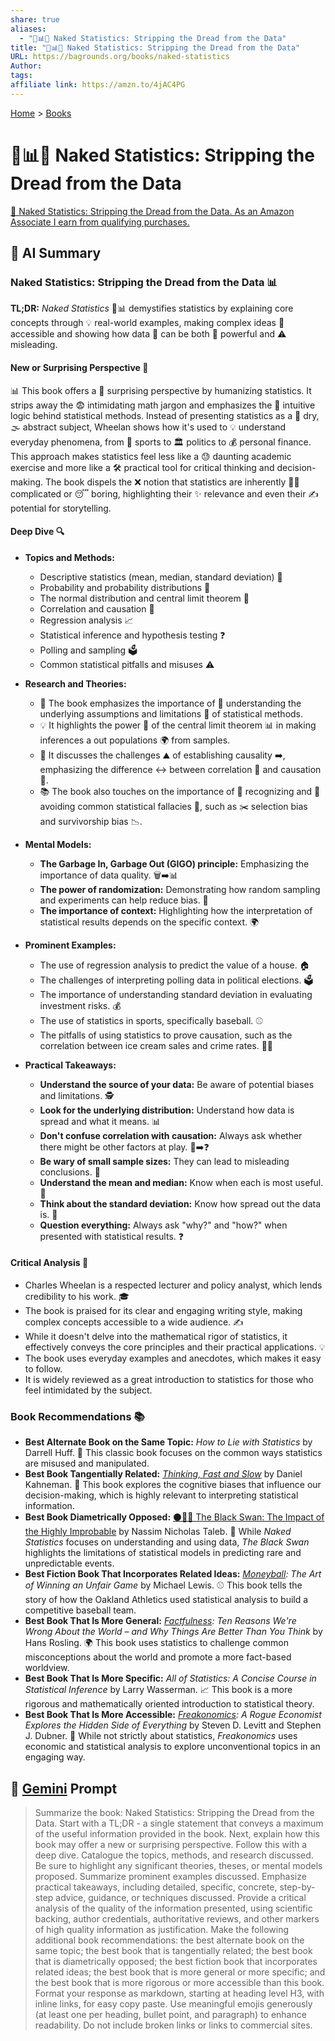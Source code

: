 ```yaml
---
share: true
aliases:
  - "🙈📊🔢 Naked Statistics: Stripping the Dread from the Data"
title: "🙈📊🔢 Naked Statistics: Stripping the Dread from the Data"
URL: https://bagrounds.org/books/naked-statistics
Author: 
tags: 
affiliate link: https://amzn.to/4jAC4PG
---
```

[Home](../index.md) > [Books](./index.md)  
# 🙈📊🔢 Naked Statistics: Stripping the Dread from the Data  
[🛒 Naked Statistics: Stripping the Dread from the Data. As an Amazon Associate I earn from qualifying purchases.](https://amzn.to/4jAC4PG)  
  
## 🤖 AI Summary  
### Naked Statistics: Stripping the Dread from the Data 📊  
**TL;DR:** *Naked Statistics* 🙈📊 demystifies statistics by explaining core concepts through 💡 real-world examples, making complex ideas 🧠 accessible and showing how data 🧮 can be both 💪 powerful and ⚠️ misleading.  
  
#### **New or Surprising Perspective 🤯**  
📊 This book offers a 🤯 surprising perspective by humanizing statistics. It strips away the 😨 intimidating math jargon and emphasizes the 🤔 intuitive logic behind statistical methods. Instead of presenting statistics as a 🌵 dry, 🌫️ abstract subject, Wheelan shows how it's used to 💡 understand everyday phenomena, from 🏀 sports to 🏛️ politics to 💰 personal finance. This approach makes statistics feel less like a 😓 daunting academic exercise and more like a 🛠️ practical tool for critical thinking and decision-making. The book dispels the ❌ notion that statistics are inherently 😵‍💫 complicated or 😴 boring, highlighting their ✨ relevance and even their ✍️ potential for storytelling.  
  
#### **Deep Dive 🔍**  
* **Topics and Methods:**  
    * Descriptive statistics (mean, median, standard deviation) 📏  
    * Probability and probability distributions 🎲  
    * The normal distribution and central limit theorem 🔔  
    * Correlation and causation 🤝  
    * Regression analysis 📈  
    * Statistical inference and hypothesis testing ❓  
    * Polling and sampling 🗳️  
    * Common statistical pitfalls and misuses ⚠️  
* **Research and Theories:**  
    * 📖 The book emphasizes the importance of 🧠 understanding the underlying assumptions and limitations 🚧 of statistical methods.  
    * 💡 It highlights the power 💪 of the central limit theorem 📊 in making inferences a out populations 🌍 from samples.  
    * 🤔 It discusses the challenges ⛰️ of establishing causality ➡️, emphasizing the difference ↔️ between correlation 🤝 and causation 🎯.  
    * 📚 The book also touches on the importance of 👀 recognizing and 🚫 avoiding common statistical fallacies 🤦, such as ✂️ selection bias and survivorship bias 📉.  
  
* **Mental Models:**  
    * **The Garbage In, Garbage Out (GIGO) principle:** Emphasizing the importance of data quality. 🗑️➡️📊  
    * **The power of randomization:** Demonstrating how random sampling and experiments can help reduce bias. 🎲  
    * **The importance of context:** Highlighting how the interpretation of statistical results depends on the specific context. 🌍  
* **Prominent Examples:**  
    * The use of regression analysis to predict the value of a house. 🏠  
    * The challenges of interpreting polling data in political elections. 🗳️  
    * The importance of understanding standard deviation in evaluating investment risks. 💰  
    * The use of statistics in sports, specifically baseball. ⚾  
    * The pitfalls of using statistics to prove causation, such as the correlation between ice cream sales and crime rates. 🍦🚨  
* **Practical Takeaways:**  
    * **Understand the source of your data:** Be aware of potential biases and limitations. 🕵️  
    * **Look for the underlying distribution:** Understand how data is spread and what it means. 📊  
    * **Don't confuse correlation with causation:** Always ask whether there might be other factors at play. 🤝➡️❓  
    * **Be wary of small sample sizes:** They can lead to misleading conclusions. 🤏  
    * **Understand the mean and median:** Know when each is most useful. 📏  
    * **Think about the standard deviation:** Know how spread out the data is. 🔔  
    * **Question everything:** Always ask "why?" and "how?" when presented with statistical results. ❓  
  
#### **Critical Analysis 🧐**  
* Charles Wheelan is a respected lecturer and policy analyst, which lends credibility to his work. 🎓  
* The book is praised for its clear and engaging writing style, making complex concepts accessible to a wide audience. ✍️  
* While it doesn't delve into the mathematical rigor of statistics, it effectively conveys the core principles and their practical applications. 💡  
* The book uses everyday examples and anecdotes, which makes it easy to follow.  
* It is widely reviewed as a great introduction to statistics for those who feel intimidated by the subject.  
  
### **Book Recommendations 📚**  
* **Best Alternate Book on the Same Topic:** *How to Lie with Statistics* by Darrell Huff. 🤥 This classic book focuses on the common ways statistics are misused and manipulated.  
* **Best Book Tangentially Related:** *[Thinking, Fast and Slow](./thinking-fast-and-slow.md)* by Daniel Kahneman. 🧠 This book explores the cognitive biases that influence our decision-making, which is highly relevant to interpreting statistical information.  
* **Best Book Diametrically Opposed:** [⚫🦢🎲 The Black Swan: The Impact of the Highly Improbable](./the-black-swan-the-impact-of-the-highly-improbable.md) by Nassim Nicholas Taleb. 🦢 While *Naked Statistics* focuses on understanding and using data, *The Black Swan* highlights the limitations of statistical models in predicting rare and unpredictable events.  
* **Best Fiction Book That Incorporates Related Ideas:** *[Moneyball](./moneyball.md): The Art of Winning an Unfair Game* by Michael Lewis. ⚾ This book tells the story of how the Oakland Athletics used statistical analysis to build a competitive baseball team.  
* **Best Book That Is More General:** *[Factfulness](./factfulness.md): Ten Reasons We're Wrong About the World – and Why Things Are Better Than You Think* by Hans Rosling. 🌍 This book uses statistics to challenge common misconceptions about the world and promote a more fact-based worldview.  
* **Best Book That Is More Specific:** *All of Statistics: A Concise Course in Statistical Inference* by Larry Wasserman. 📈 This book is a more rigorous and mathematically oriented introduction to statistical theory.  
* **Best Book That Is More Accessible:** *[Freakonomics](./freakonomics.md): A Rogue Economist Explores the Hidden Side of Everything* by Steven D. Levitt and Stephen J. Dubner. 🤯 While not strictly about statistics, *Freakonomics* uses economic and statistical analysis to explore unconventional topics in an engaging way.  
  
## 💬 [Gemini](https://gemini.google.com) Prompt  
> Summarize the book: Naked Statistics: Stripping the Dread from the Data. Start with a TL;DR - a single statement that conveys a maximum of the useful information provided in the book. Next, explain how this book may offer a new or surprising perspective. Follow this with a deep dive. Catalogue the topics, methods, and research discussed. Be sure to highlight any significant theories, theses, or mental models proposed. Summarize prominent examples discussed. Emphasize practical takeaways, including detailed, specific, concrete, step-by-step advice, guidance, or techniques discussed. Provide a critical analysis of the quality of the information presented, using scientific backing, author credentials, authoritative reviews, and other markers of high quality information as justification. Make the following additional book recommendations: the best alternate book on the same topic; the best book that is tangentially related; the best book that is diametrically opposed; the best fiction book that incorporates related ideas; the best book that is more general or more specific; and the best book that is more rigorous or more accessible than this book. Format your response as markdown, starting at heading level H3, with inline links, for easy copy paste. Use meaningful emojis generously (at least one per heading, bullet point, and paragraph) to enhance readability. Do not include broken links or links to commercial sites.